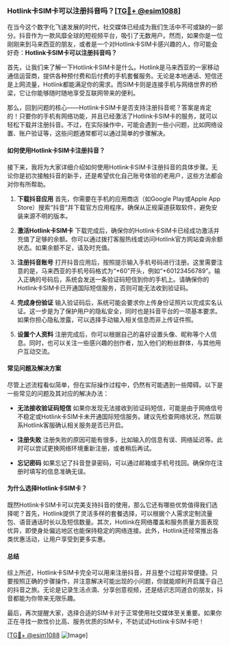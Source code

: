 ### Hotlink卡SIM卡可以注册抖音吗？[[TG💪+ @esim1088](https://t.me/s/esim1088)]

在当今这个数字化飞速发展的时代，社交媒体已经成为我们生活中不可或缺的一部分。抖音作为一款风靡全球的短视频平台，吸引了无数用户。然而，如果你是一位刚刚来到马来西亚的朋友，或者是一个对Hotlink卡SIM卡感兴趣的人，你可能会好奇：**Hotlink卡SIM卡可以注册抖音吗？**

首先，让我们来了解一下Hotlink卡SIM卡是什么。Hotlink是马来西亚的一家移动通信运营商，提供各种预付费和后付费的手机套餐服务。无论是本地通话、短信还是上网流量，Hotlink都能满足你的需求。而SIM卡则是连接手机与网络世界的桥梁，它让你能够随时随地享受互联网带来的便利。

那么，回到问题的核心——Hotlink卡SIM卡是否支持注册抖音呢？答案是肯定的！只要你的手机有网络功能，并且已经激活了Hotlink卡SIM卡的服务，就可以轻松下载并注册抖音。不过，在实际操作中，可能会遇到一些小问题，比如网络设置、账户验证等，这些问题通常都可以通过简单的步骤解决。

#### **如何使用Hotlink卡SIM卡注册抖音？**

接下来，我将为大家详细介绍如何使用Hotlink卡SIM卡注册抖音的具体步骤。无论你是初次接触抖音的新手，还是希望优化自己账号体验的老用户，这些方法都会对你有所帮助。

1. **下载抖音应用**
   首先，你需要在手机的应用商店（如Google Play或Apple App Store）搜索“抖音”并下载官方应用程序。确保从正规渠道获取软件，避免安装来源不明的版本。

2. **激活Hotlink卡SIM卡**
   下载完成后，确保你的Hotlink卡SIM卡已经成功激活并充值了足够的余额。你可以通过拨打客服热线或访问Hotlink官方网站查询余额状态。如果余额不足，请及时充值。

3. **注册抖音账号**
   打开抖音应用后，按照提示输入手机号码进行注册。这里需要注意的是，马来西亚的手机号码格式为“+60”开头，例如“+60123456789”。输入正确的号码后，系统会发送一条验证码短信到你的手机上。请确保你的Hotlink卡SIM卡已开通国际短信服务，否则可能无法收到验证码。

4. **完成身份验证**
   输入验证码后，系统可能会要求你上传身份证照片以完成实名认证。这一步是为了保护用户的隐私安全，同时也是抖音平台的一项基本要求。如果你担心隐私泄露，可以选择手动输入相关信息而非上传证件照。

5. **设置个人资料**
   注册完成后，你可以根据自己的喜好设置头像、昵称等个人信息。同时，也可以关注一些感兴趣的创作者，加入他们的粉丝群体，与其他用户互动交流。

#### **常见问题及解决方案**

尽管上述流程看似简单，但在实际操作过程中，仍然有可能遇到一些障碍。以下是一些常见的问题及其对应的解决办法：

- **无法接收验证码短信**
  如果你发现无法接收到验证码短信，可能是由于网络信号不稳定或Hotlink卡SIM卡未开通国际短信服务。建议先检查网络状况，然后联系Hotlink客服确认相关服务是否已开启。

- **注册失败**
  注册失败的原因可能有很多，比如输入的信息有误、网络延迟等。此时可以尝试更换网络环境重新注册，或者稍后再试。

- **忘记密码**
  如果忘记了抖音登录密码，可以通过邮箱或手机号找回。确保你在注册时填写的信息准确无误。

#### **为什么选择Hotlink卡SIM卡？**

既然Hotlink卡SIM卡可以完美支持抖音的使用，那么它还有哪些优势值得我们选择呢？首先，Hotlink提供了灵活多样的套餐选择，可以根据个人需求定制流量包、语音通话时长以及短信数量。其次，Hotlink在网络覆盖和服务质量方面表现优异，即使身处偏远地区也能保持稳定的网络连接。此外，Hotlink还经常推出各类优惠活动，让用户享受到更多实惠。

#### **总结**

综上所述，Hotlink卡SIM卡完全可以用来注册抖音，并且整个过程非常便捷。只要按照正确的步骤操作，并注意解决可能出现的小问题，你就能顺利开启属于自己的抖音之旅。无论是记录生活点滴、分享创意视频，还是结识志同道合的朋友，抖音都能为你带来无限乐趣。

最后，再次提醒大家，选择合适的SIM卡对于正常使用社交媒体至关重要。如果你正在寻找一款性价比高、服务优质的SIM卡，不妨试试Hotlink卡SIM卡吧！

[[TG💪+ @esim1088](https://t.me/s/esim1088) ![Image](https://i.postimg.cc/4NQfJmqS/Snipaste-2025-05-13-00-14-12.png)]